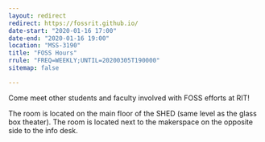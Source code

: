 ```yaml
---
layout: redirect
redirect: https://fossrit.github.io/
date-start: "2020-01-16 17:00"
date-end: "2020-01-16 19:00"
location: "MSS-3190"
title: "FOSS Hours"
rrule: "FREQ=WEEKLY;UNTIL=20200305T190000"
sitemap: false

---
```

Come meet other students and faculty involved with FOSS efforts at RIT!

The room is located on the main floor of the SHED (same level as the glass box theater). The room is located next to the makerspace on the opposite side to the info desk.